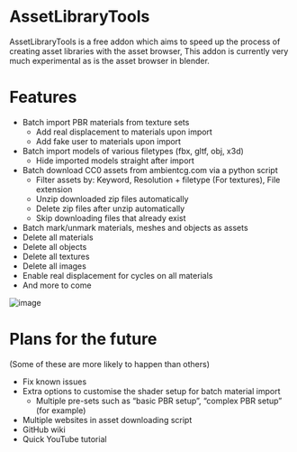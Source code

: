 # AssetLibraryTools

AssetLibraryTools is a free addon which aims to speed up the process of creating asset libraries with the asset browser, This addon is currently very much experimental as is the asset browser in blender.

# Features
* Batch import PBR materials from texture sets
  * Add real displacement to materials upon import
  * Add fake user to materials upon import
* Batch import models of various filetypes (fbx, gltf, obj, x3d)
  * Hide imported models straight after import
* Batch download CC0 assets from ambientcg.com via a python script
  * Filter assets by: Keyword, Resolution + filetype (For textures), File extension
  * Unzip downloaded zip files automatically
  * Delete zip files after unzip automatically
  * Skip downloading files that already exist
* Batch mark/unmark materials, meshes and objects as assets
* Delete all materials
* Delete all objects
* Delete all textures
* Delete all images
* Enable real displacement for cycles on all materials
* And more to come

![image](https://user-images.githubusercontent.com/65134690/126872960-f9bb5b44-0c0b-40f4-aa58-e77b2a8b24df.png)


# Plans for the future
(Some of these are more likely to happen than others)
* Fix known issues
* Extra options to customise the shader setup for batch material import
  * Multiple pre-sets such as “basic PBR setup”, “complex PBR setup” (for example)
* Multiple websites in asset downloading script
* GitHub wiki
* Quick YouTube tutorial
